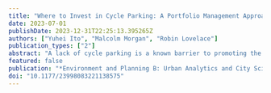 ```yaml
---
title: "Where to Invest in Cycle Parking: A Portfolio Management Approach to Spatial Transport Planning"
date: 2023-07-01
publishDate: 2023-12-31T22:25:13.395265Z
authors: ["Yuhei Ito", "Malcolm Morgan", "Robin Lovelace"]
publication_types: ["2"]
abstract: "A lack of cycle parking is a known barrier to promoting the uptake of cycling in urban areas. Unlike cars that can be parked on the roadside with little additional infrastructure, bikes usually require dedicated parking facilities. The existing research and guidance on where cycle parking should be provided primarily focuses on key destinations such as train stations or schools. Thus, there is a gap in knowledge about the amount of general-purpose cycle parking required and how it should be distributed across a city. This paper presents a novel method for analysing and prioritising the spatial distribution of cycle parking. The method draws on established portfolio management techniques but applies them in a spatial context. Using the case study of London, we demonstrate that it is possible to identify areas that have a deficit of cycle parking as well as locations that have the most significant potential for increasing cycling uptake by providing additional cycle parking."
featured: false
publication: "*Environment and Planning B: Urban Analytics and City Science*"
doi: "10.1177/23998083221138575"
---
```


